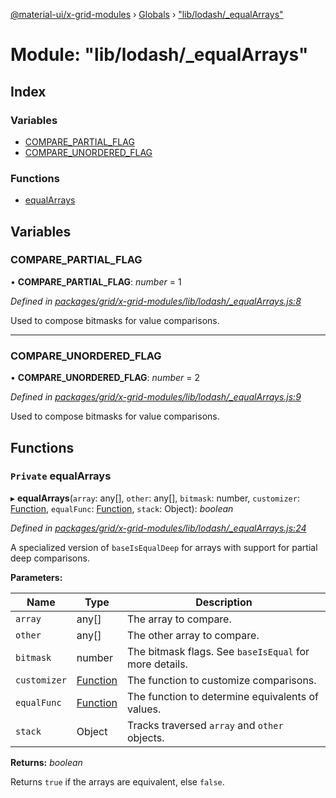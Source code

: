 [@material-ui/x-grid-modules](../README.md) › [Globals](../globals.md) › ["lib/lodash/_equalArrays"](_lib_lodash__equalarrays_.md)

# Module: "lib/lodash/_equalArrays"

## Index

### Variables

* [COMPARE_PARTIAL_FLAG](_lib_lodash__equalarrays_.md#compare_partial_flag)
* [COMPARE_UNORDERED_FLAG](_lib_lodash__equalarrays_.md#compare_unordered_flag)

### Functions

* [equalArrays](_lib_lodash__equalarrays_.md#private-equalarrays)

## Variables

###  COMPARE_PARTIAL_FLAG

• **COMPARE_PARTIAL_FLAG**: *number* = 1

*Defined in [packages/grid/x-grid-modules/lib/lodash/_equalArrays.js:8](https://github.com/mui-org/material-ui-x/blob/02342a6/packages/grid/x-grid-modules/lib/lodash/_equalArrays.js#L8)*

Used to compose bitmasks for value comparisons.

___

###  COMPARE_UNORDERED_FLAG

• **COMPARE_UNORDERED_FLAG**: *number* = 2

*Defined in [packages/grid/x-grid-modules/lib/lodash/_equalArrays.js:9](https://github.com/mui-org/material-ui-x/blob/02342a6/packages/grid/x-grid-modules/lib/lodash/_equalArrays.js#L9)*

Used to compose bitmasks for value comparisons.

## Functions

### `Private` equalArrays

▸ **equalArrays**(`array`: any[], `other`: any[], `bitmask`: number, `customizer`: [Function](../interfaces/_src_utils_utils_.debouncedfunction.md#function), `equalFunc`: [Function](../interfaces/_src_utils_utils_.debouncedfunction.md#function), `stack`: Object): *boolean*

*Defined in [packages/grid/x-grid-modules/lib/lodash/_equalArrays.js:24](https://github.com/mui-org/material-ui-x/blob/02342a6/packages/grid/x-grid-modules/lib/lodash/_equalArrays.js#L24)*

A specialized version of `baseIsEqualDeep` for arrays with support for
partial deep comparisons.

**Parameters:**

Name | Type | Description |
------ | ------ | ------ |
`array` | any[] | The array to compare. |
`other` | any[] | The other array to compare. |
`bitmask` | number | The bitmask flags. See `baseIsEqual` for more details. |
`customizer` | [Function](../interfaces/_src_utils_utils_.debouncedfunction.md#function) | The function to customize comparisons. |
`equalFunc` | [Function](../interfaces/_src_utils_utils_.debouncedfunction.md#function) | The function to determine equivalents of values. |
`stack` | Object | Tracks traversed `array` and `other` objects. |

**Returns:** *boolean*

Returns `true` if the arrays are equivalent, else `false`.
